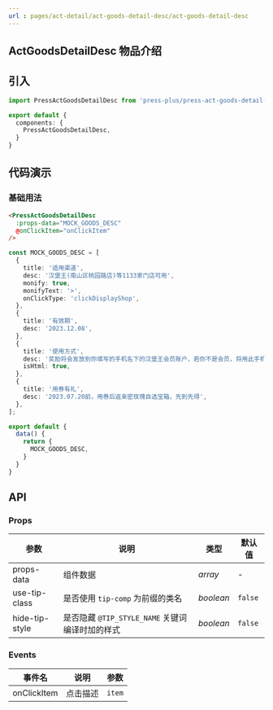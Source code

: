 ```yaml
---
url : pages/act-detail/act-goods-detail-desc/act-goods-detail-desc
---
```


## ActGoodsDetailDesc 物品介绍


## 引入

```ts
import PressActGoodsDetailDesc from 'press-plus/press-act-goods-detail-desc/press-act-goods-detail-desc';

export default {
  components: {
    PressActGoodsDetailDesc,
  }
}
```

## 代码演示

### 基础用法

```html
<PressActGoodsDetailDesc
  :props-data="MOCK_GOODS_DESC"
  @onClickItem="onClickItem"
/>
```

```ts
const MOCK_GOODS_DESC = [
  {
    title: '适用渠道',
    desc: '汉堡王(南山区桃园路店)等1133家门店可用',
    monify: true,
    monifyText: '>',
    onClickType: 'clickDisplayShop',
  },
  {
    title: '有效期',
    desc: '2023.12.08',
  },
  {
    title: '使用方式',
    desc: '奖励将会发放到你填写的手机名下的汉堡王会员账户，若你不是会员，将用此手机号为你注册',
    isHtml: true,
  },
  {
    title: '用券有礼',
    desc: '2023.07.20前，用券后返亲密玫瑰自选宝箱，先到先得',
  },
];

export default {
  data() {
    return {
      MOCK_GOODS_DESC,
    }
  }
}
```

## API

### Props

| 参数           | 说明                                            | 类型      | 默认值  |
| -------------- | ----------------------------------------------- | --------- | ------- |
| props-data     | 组件数据                                        | _array_   | -       |
| use-tip-class  | 是否使用 `tip-comp` 为前缀的类名                | _boolean_ | `false` |
| hide-tip-style | 是否隐藏 `@TIP_STYLE_NAME` 关键词编译时加的样式 | _boolean_ | `false` |




### Events

| 事件名      | 说明     | 参数   |
| ----------- | -------- | ------ |
| onClickItem | 点击描述 | `item` |
